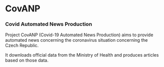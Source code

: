# CovANP
### Covid Automated News Production

Project CovANP (Covid-19 Automated News Production) aims to provide automated news concerning the coronavirus situation concerning the Czech Republic.

It downloads official data from the Ministry of Health and produces articles based on those data.